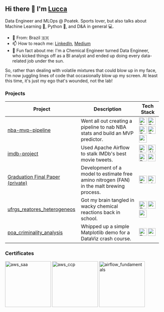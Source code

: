 ## Hi there 👋 I'm <a href="https://www.linkedin.com/in/lucca-miorelli/" target="blank">Lucca</a>

Data Engineer and MLOps @ Poatek. Sports lover, but also talks about Machine Learning 🤖, Python 🐍, and D&A in general 💻.

- 🏡 From: Brazil 🇧🇷
- 📫 How to reach me: [LinkedIn](https://www.linkedin.com/in/lucca-miorelli/), [Medium](https://medium.com/@lucca.miorelli)
- 🧪 Fun fact about me: I'm a Chemical Engineer turned Data Engineer, who kicked things off as a BI analyst and ended up doing every data-related job under the sun.

So, rather than dealing with volatile mixtures that could blow up in my face, I'm now juggling lines of code that occasionally blow up my screen.
At least this time, it's just my ego that's wounded, not the lab!

### Projects

| **Project**                                                                                            | **Description**                                                                                                                           | **Tech Stack**                                                                                                                                                                                                                                                                                                                                                                                                                                                                                                                                                                                                                                                                                                                                                                                                                                                                                                                                                                                                                                                                                            |
|--------------------------------------------------------------------------------------------------------|-------------------------------------------------------------------------------------------------------------------------------------------|-----------------------------------------------------------------------------------------------------------------------------------------------------------------------------------------------------------------------------------------------------------------------------------------------------------------------------------------------------------------------------------------------------------------------------------------------------------------------------------------------------------------------------------------------------------------------------------------------------------------------------------------------------------------------------------------------------------------------------------------------------------------------------------------------------------------------------------------------------------------------------------------------------------------------------------------------------------------------------------------------------------------------------------------------------------------------------------------------------------|
| <a href="https://github.com/lucca-miorelli/nba-mvp-pipeline/">nba-mvp-pipeline</a>                     | Went all out creating a pipeline to nab NBA stats and build an MVP predictor.                                                             | <a href="https://www.python.org/" target="_blank"><img title="Python" width=25px src="https://cdn.jsdelivr.net/gh/devicons/devicon/icons/python/python-original.svg" /></a> <a href="https://www.prefect.io/" target="_blank"><img title="Prefect" width=25px src="https://avatars.githubusercontent.com/u/39270919?s=200&v=4" /></a> <a href="https://www.terraform.io/" target="_blank"><img title="Terraform" width=25px src="https://cdn.jsdelivr.net/gh/devicons/devicon/icons/terraform/terraform-original.svg" /></a> <a href="https://www.postgresql.org/" target="_blank"><img title="PostgreSQL" width=25px src="https://cdn.jsdelivr.net/gh/devicons/devicon/icons/postgresql/postgresql-original.svg" /></a> <a href="https://aws.amazon.com/en/" target="_blank"><img title="aws" width="25px" src="https://upload.wikimedia.org/wikipedia/commons/thumb/9/93/Amazon_Web_Services_Logo.svg/2560px-Amazon_Web_Services_Logo.svg.png">                                                                                                                                                         |
| <a href="https://github.com/lucca-miorelli/imdb-project">imdb-project</a>                              | Used Apache Airflow to stalk IMDb's best movie tweets.                                                                                    | <a href="https://www.python.org/" target="_blank"><img title="Python" width=25px src="https://cdn.jsdelivr.net/gh/devicons/devicon/icons/python/python-original.svg" /></a> <a href="https://airflow.apache.org/" target="_blank"><img title="Airflow" width=25px src="https://seeklogo.com/images/A/airflow-logo-A19E5B6709-seeklogo.com.png" /></a>  <a href="https://www.postgresql.org/" target="_blank"><img title="PostgreSQL" width=25px src="https://cdn.jsdelivr.net/gh/devicons/devicon/icons/postgresql/postgresql-original.svg" /></a> <a href="https://aws.amazon.com/en/" target="_blank"><img title="aws" width="25px" src="https://upload.wikimedia.org/wikipedia/commons/thumb/9/93/Amazon_Web_Services_Logo.svg/2560px-Amazon_Web_Services_Logo.svg.png">                                                                                                                                                                                                                                                                                                                               |
| <a href="https://github.com/lucca-miorelli/TCC-LuccaMiorelli">Graduation Final Paper (private)</a>     | Development of a model to estimate free amino nitrogen (FAN) in the malt brewing process.                                                 | <a href="https://www.python.org/" target="_blank"><img title="Python" width=25px src="https://cdn.jsdelivr.net/gh/devicons/devicon/icons/python/python-original.svg" /></a> <a href="https://scikit-learn.org/stable/" target="_blank"><img title="sk-learn" width=25px src="https://scikit-learn.org/stable/_static/scikit-learn-logo-small.png" /></a>                                                                                                                                                                                                                                                                                                                                                                                                                                                                                                                                                                                                                                                                                                                                                  |
| <a href="https://github.com/lucca-miorelli/ufrgs_reatores_heterogeneos">ufrgs_reatores_heterogeneos</a>| Got my brain tangled in wacky chemical reactions back in school.                                                                          | <a href="https://www.python.org/" target="_blank"><img title="Python" width=25px src="https://cdn.jsdelivr.net/gh/devicons/devicon/icons/python/python-original.svg" /></a> <a href="https://matplotlib.org/" target="_blank"><img title="matplotlib" width="25px" src="https://upload.wikimedia.org/wikipedia/commons/thumb/8/84/Matplotlib_icon.svg/180px-Matplotlib_icon.svg.png?20150311090915"> <a href="https://numpy.org/" target="_blank"><img title="numpy" width="25px" src="https://numpy.org/images/logo.svg"/></a>                                                                                                                                                                                                                                                                                                                                                                                                                                                                                                                                                                           |
| <a href="https://github.com/lucca-miorelli/poa_criminality_analysis">poa_criminality_analysis</a>      | Whipped up a simple Matplotlib demo for a DataViz crash course.                                                                           | <a href="https://www.python.org/" target="_blank"><img title="Python" width=25px src="https://cdn.jsdelivr.net/gh/devicons/devicon/icons/python/python-original.svg" /></a> <a href="https://matplotlib.org/" target="_blank"><img title="matplotlib" width="25px" src="https://upload.wikimedia.org/wikipedia/commons/thumb/8/84/Matplotlib_icon.svg/180px-Matplotlib_icon.svg.png?20150311090915">                                                                                                                                                                                                                                                                                                                                                                                                                                                                                                                                                                                                                                                                                                      |                                                                                                            


### Certificates
<a href="https://www.credly.com/badges/94786083-7bbd-46e4-9078-91afb3cd4a74/public_url" target="_blank"><img title="aws_saa" width="150px" src="https://images.credly.com/size/340x340/images/0e284c3f-5164-4b21-8660-0d84737941bc/image.png"></a>
<a href="https://www.credly.com/badges/27703c81-290e-40d2-bd83-5e57b4434880/public_url" target="_blank"><img title="aws_ccp" width="150px" src="https://images.credly.com/size/340x340/images/00634f82-b07f-4bbd-a6bb-53de397fc3a6/image.png"/></a>
<a href="https://www.credly.com/badges/c5396c6d-3f8a-4d04-86e6-b296978794e5/public_url" target="_blank"><img title="airflow_fundamentals" width="150px" src="https://images.credly.com/size/340x340/images/655a478d-ecde-4a92-afcd-3c7be176ccf3/image.png"/></a>

